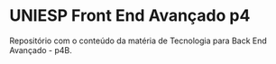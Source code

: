 # UNIESP Front End Avançado p4

Repositório com o conteúdo da matéria de Tecnologia para Back End Avançado - p4B.